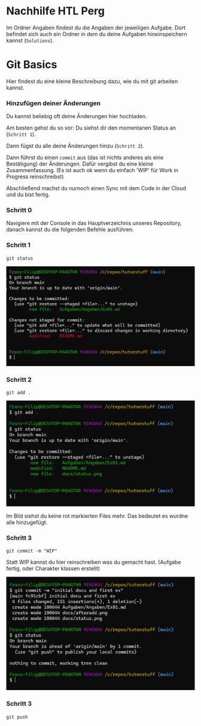 # Nachhilfe HTL Perg
Im Ordner Angaben findest du die Angaben der jeweiligen Aufgabe.
Dort befindet sich auch ein Ordner in dem du deine Aufgaben hineinspeichern kannst (`Solutions`).

# Git Basics
Hier findest du eine kleine Beschreibung dazu, wie du mit git arbeiten kannst.

### Hinzufügen deiner Änderungen
Du kannst beliebig oft deine Änderungen hier hochladen.

Am besten gehst du so vor: Du siehst dir den momentanen Status an (`Schritt 1`).

Dann fügst du alle deine Änderungen hinzu (`Schritt 2`).

Dann führst du einen `commit` aus (das ist nichts anderes als eine Bestätigung) der Änderungen. Dafür vergibst du eine kleine Zusammenfassung. (Es ist auch ok wenn du einfach 'WIP' für Work in Progress reinschreibst)

Abschließend machst du nurnoch einen Sync mit dem Code in der Cloud und du bist fertig.

### Schritt 0
Navigiere mit der Console in das Hauptverzeichnis unseres Repository, danach kannst du die folgenden Befehle ausführen.

### Schritt 1
```
git status
```
![alt text](docs/status.png)
### Schritt 2

```
git add .
```

![alt text](docs/afteradd.png)

Im Bild siehst du keine rot markierten Files mehr. Das bedeutet es wurdne alle hinzugefügt.
### Schritt 3

```
git commit -m "WIP"
```
Statt WIP kannst du hier reinschreiben was du gemacht hast. (Aufgabe fertig, oder Charakter klassen erstellt)

![alt text](docs/image.png)

### Schritt 3

```
git push
```